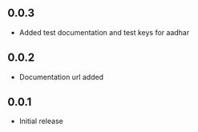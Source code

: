 ## 0.0.3

* Added test documentation and test keys for aadhar

## 0.0.2

* Documentation url added

## 0.0.1

* Initial release